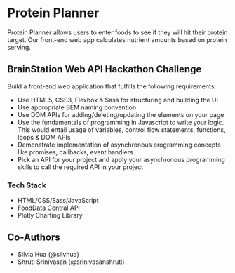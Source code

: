 # Protein Planner
Protein Planner allows users to enter foods to see if they will hit their protein target. Our front-end web app calculates nutrient amounts based on protein serving.

## BrainStation Web API Hackathon Challenge
Build a front-end web application that fulfills the following requirements:
* Use HTML5, CSS3, Flexbox & Sass for structuring and building the UI
* Use appropriate BEM naming convention
* Use DOM APIs for adding/deleting/updating the elements on your page
* Use the fundamentals of programming in Javascript to write your logic. This would entail usage of variables, control flow statements, functions, loops & DOM APIs
* Demonstrate implementation of asynchronous programming concepts like promises, callbacks, event handlers
* Pick an API for your project and apply your asynchronous programming skills to call the required API in your project

### Tech Stack
* HTML/CSS/Sass/JavaScript
* FoodData Central API
* Plotly Charting Library

## Co-Authors
* Silvia Hua (@silvhua)
* Shruti Srinivasan (@srinivasanshruti)